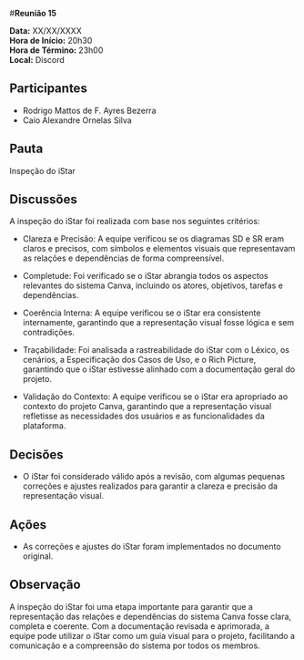#__Reunião 15__

**Data:** XX/XX/XXXX<br />
**Hora de Início:** 20h30<br />
**Hora de Término:** 23h00<br />
**Local:** Discord<br />

## Participantes

- Rodrigo Mattos de F. Ayres Bezerra
- Caio Alexandre Ornelas Silva

## Pauta

Inspeção do iStar

## Discussões

A inspeção do iStar foi realizada com base nos seguintes critérios:

- Clareza e Precisão: A equipe verificou se os diagramas SD e SR eram claros e precisos, com símbolos e elementos visuais que representavam as relações e dependências de forma compreensível.

- Completude: Foi verificado se o iStar abrangia todos os aspectos relevantes do sistema Canva, incluindo os atores, objetivos, tarefas e dependências.

- Coerência Interna: A equipe verificou se o iStar era consistente internamente, garantindo que a representação visual fosse lógica e sem contradições.

- Traçabilidade: Foi analisada a rastreabilidade do iStar com o Léxico, os cenários, a Especificação dos Casos de Uso, e o Rich Picture, garantindo que o iStar estivesse alinhado com a documentação geral do projeto.

- Validação do Contexto: A equipe verificou se o iStar era apropriado ao contexto do projeto Canva, garantindo que a representação visual refletisse as necessidades dos usuários e as funcionalidades da plataforma.

## Decisões

- O iStar foi considerado válido após a revisão, com algumas pequenas correções e ajustes realizados para garantir a clareza e precisão da representação visual.

## Ações

- As correções e ajustes do iStar foram implementados no documento original.

## Observação

A inspeção do iStar foi uma etapa importante para garantir que a representação das relações e dependências do sistema Canva fosse clara, completa e coerente. Com a documentação revisada e aprimorada, a equipe pode utilizar o iStar como um guia visual para o projeto, facilitando a comunicação e a compreensão do sistema por todos os membros.